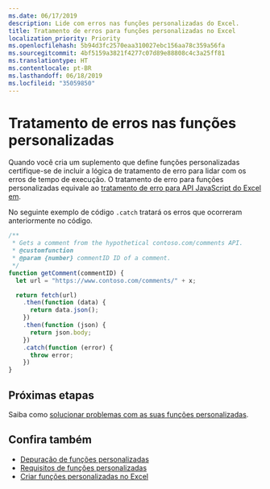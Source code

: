 ```yaml
---
ms.date: 06/17/2019
description: Lide com erros nas funções personalizadas do Excel.
title: Tratamento de erros para funções personalizadas no Excel
localization_priority: Priority
ms.openlocfilehash: 5b94d3fc2570eaa310027ebc156aa78c359a56fa
ms.sourcegitcommit: 4bf5159a3821f4277c07d89e88808c4c3a25ff81
ms.translationtype: HT
ms.contentlocale: pt-BR
ms.lasthandoff: 06/18/2019
ms.locfileid: "35059850"
---
```

# <a name="error-handling-within-custom-functions"></a>Tratamento de erros nas funções personalizadas

Quando você cria um suplemento que define funções personalizadas certifique-se de incluir a lógica de tratamento de erro para lidar com os erros de tempo de execução. O tratamento de erro para funções personalizadas equivale  ao [tratamento de erro para API JavaScript do Excel em](excel-add-ins-error-handling.md).

No seguinte exemplo de código `.catch` tratará os erros que ocorreram anteriormente no código.

```js
/**
 * Gets a comment from the hypothetical contoso.com/comments API.
 * @customfunction
 * @param {number} commentID ID of a comment.
 */
function getComment(commentID) {
  let url = "https://www.contoso.com/comments/" + x;

  return fetch(url)
    .then(function (data) {
      return data.json();
    })
    .then(function (json) {
      return json.body;
    })
    .catch(function (error) {
      throw error;
    })
}
```

## <a name="next-steps"></a>Próximas etapas
Saiba como [solucionar problemas com as suas funções personalizadas](custom-functions-troubleshooting.md).

## <a name="see-also"></a>Confira também

* [Depuração de funções personalizadas](custom-functions-debugging.md)
* [Requisitos de funções personalizadas](custom-functions-requirements.md)
* [Criar funções personalizadas no Excel](custom-functions-overview.md)

